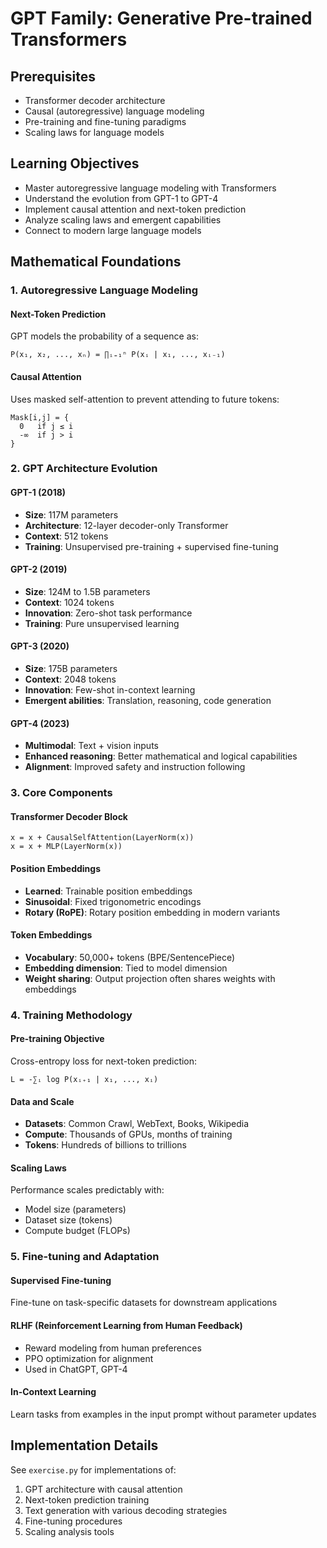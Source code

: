 # GPT Family: Generative Pre-trained Transformers

## Prerequisites
- Transformer decoder architecture
- Causal (autoregressive) language modeling
- Pre-training and fine-tuning paradigms
- Scaling laws for language models

## Learning Objectives
- Master autoregressive language modeling with Transformers
- Understand the evolution from GPT-1 to GPT-4
- Implement causal attention and next-token prediction
- Analyze scaling laws and emergent capabilities
- Connect to modern large language models

## Mathematical Foundations

### 1. Autoregressive Language Modeling

#### Next-Token Prediction
GPT models the probability of a sequence as:
```
P(x₁, x₂, ..., xₙ) = ∏ᵢ₌₁ⁿ P(xᵢ | x₁, ..., xᵢ₋₁)
```

#### Causal Attention
Uses masked self-attention to prevent attending to future tokens:
```
Mask[i,j] = {
  0   if j ≤ i
  -∞  if j > i
}
```

### 2. GPT Architecture Evolution

#### GPT-1 (2018)
- **Size**: 117M parameters
- **Architecture**: 12-layer decoder-only Transformer
- **Context**: 512 tokens
- **Training**: Unsupervised pre-training + supervised fine-tuning

#### GPT-2 (2019)  
- **Size**: 124M to 1.5B parameters
- **Context**: 1024 tokens
- **Innovation**: Zero-shot task performance
- **Training**: Pure unsupervised learning

#### GPT-3 (2020)
- **Size**: 175B parameters
- **Context**: 2048 tokens
- **Innovation**: Few-shot in-context learning
- **Emergent abilities**: Translation, reasoning, code generation

#### GPT-4 (2023)
- **Multimodal**: Text + vision inputs
- **Enhanced reasoning**: Better mathematical and logical capabilities
- **Alignment**: Improved safety and instruction following

### 3. Core Components

#### Transformer Decoder Block
```
x = x + CausalSelfAttention(LayerNorm(x))
x = x + MLP(LayerNorm(x))
```

#### Position Embeddings
- **Learned**: Trainable position embeddings
- **Sinusoidal**: Fixed trigonometric encodings
- **Rotary (RoPE)**: Rotary position embedding in modern variants

#### Token Embeddings
- **Vocabulary**: 50,000+ tokens (BPE/SentencePiece)
- **Embedding dimension**: Tied to model dimension
- **Weight sharing**: Output projection often shares weights with embeddings

### 4. Training Methodology

#### Pre-training Objective
Cross-entropy loss for next-token prediction:
```
L = -∑ᵢ log P(xᵢ₊₁ | x₁, ..., xᵢ)
```

#### Data and Scale
- **Datasets**: Common Crawl, WebText, Books, Wikipedia
- **Compute**: Thousands of GPUs, months of training
- **Tokens**: Hundreds of billions to trillions

#### Scaling Laws
Performance scales predictably with:
- Model size (parameters)
- Dataset size (tokens)
- Compute budget (FLOPs)

### 5. Fine-tuning and Adaptation

#### Supervised Fine-tuning
Fine-tune on task-specific datasets for downstream applications

#### RLHF (Reinforcement Learning from Human Feedback)
- Reward modeling from human preferences
- PPO optimization for alignment
- Used in ChatGPT, GPT-4

#### In-Context Learning
Learn tasks from examples in the input prompt without parameter updates

## Implementation Details

See `exercise.py` for implementations of:
1. GPT architecture with causal attention
2. Next-token prediction training
3. Text generation with various decoding strategies
4. Fine-tuning procedures
5. Scaling analysis tools